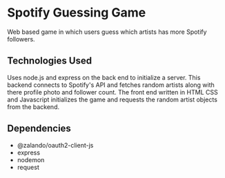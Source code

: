 # Spotify Guessing Game
 Web based game in which users guess which artists has more Spotify followers.

## Technologies Used 
 Uses node.js and express on the back end to initialize a server. This backend connects to Spotify's
 API and fetches random artists along with there profile photo and follower count. The front end written in HTML CSS and Javascript
 initializes the game and requests the random artist objects from the backend.
 
## Dependencies
* @zalando/oauth2-client-js
* express
* nodemon
* request
